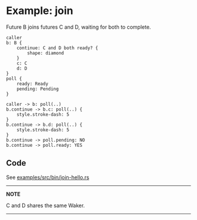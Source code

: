 # Example: join

Future B joins futures C and D, waiting for both to complete.
```d2
caller
b: B {
    continue: C and D both ready? {
        shape: diamond
    }
    c: C
    d: D
}
poll {
    ready: Ready
    pending: Pending
}

caller -> b: poll(..)
b.continue -> b.c: poll(..) {
    style.stroke-dash: 5
}
b.continue -> b.d: poll(..) {
    style.stroke-dash: 5
}
b.continue -> poll.pending: NO
b.continue -> poll.ready: YES
```

## Code
See [examples/src/bin/join-hello.rs][1]

[1]: https://github.com/weipin/hello-async-rust/blob/main/examples/src/bin/join-hello.rs

---

**NOTE**

C and D shares the same Waker.

---